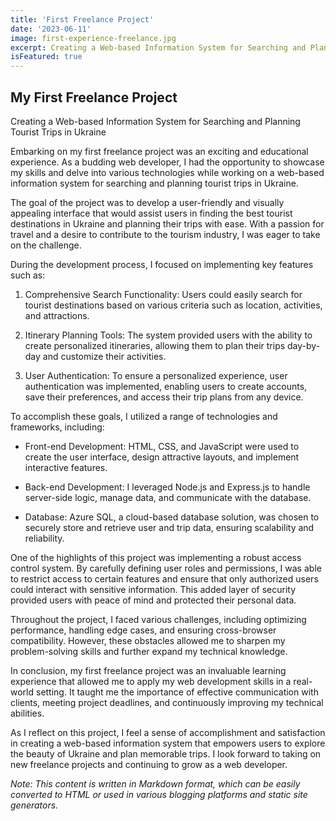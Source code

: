 ```yaml
---
title: 'First Freelance Project'
date: '2023-06-11'
image: first-experience-freelance.jpg
excerpt: Creating a Web-based Information System for Searching and Planning Tourist Trips in Ukraine
isFeatured: true
---
```


## My First Freelance Project

Creating a Web-based Information System for Searching and Planning Tourist Trips in Ukraine

Embarking on my first freelance project was an exciting and educational experience. As a budding web developer, I had the opportunity to showcase my skills and delve into various technologies while working on a web-based information system for searching and planning tourist trips in Ukraine.

The goal of the project was to develop a user-friendly and visually appealing interface that would assist users in finding the best tourist destinations in Ukraine and planning their trips with ease. With a passion for travel and a desire to contribute to the tourism industry, I was eager to take on the challenge.

During the development process, I focused on implementing key features such as:

1. Comprehensive Search Functionality: Users could easily search for tourist destinations based on various criteria such as location, activities, and attractions.

2. Itinerary Planning Tools: The system provided users with the ability to create personalized itineraries, allowing them to plan their trips day-by-day and customize their activities.

3. User Authentication: To ensure a personalized experience, user authentication was implemented, enabling users to create accounts, save their preferences, and access their trip plans from any device.

To accomplish these goals, I utilized a range of technologies and frameworks, including:

* Front-end Development: HTML, CSS, and JavaScript were used to create the user interface, design attractive layouts, and implement interactive features.

* Back-end Development: I leveraged Node.js and Express.js to handle server-side logic, manage data, and communicate with the database.

* Database: Azure SQL, a cloud-based database solution, was chosen to securely store and retrieve user and trip data, ensuring scalability and reliability.

One of the highlights of this project was implementing a robust access control system. By carefully defining user roles and permissions, I was able to restrict access to certain features and ensure that only authorized users could interact with sensitive information. This added layer of security provided users with peace of mind and protected their personal data.

Throughout the project, I faced various challenges, including optimizing performance, handling edge cases, and ensuring cross-browser compatibility. However, these obstacles allowed me to sharpen my problem-solving skills and further expand my technical knowledge.

In conclusion, my first freelance project was an invaluable learning experience that allowed me to apply my web development skills in a real-world setting. It taught me the importance of effective communication with clients, meeting project deadlines, and continuously improving my technical abilities.

As I reflect on this project, I feel a sense of accomplishment and satisfaction in creating a web-based information system that empowers users to explore the beauty of Ukraine and plan memorable trips. I look forward to taking on new freelance projects and continuing to grow as a web developer.

_Note: This content is written in Markdown format, which can be easily converted to HTML or used in various blogging platforms and static site generators._